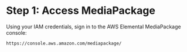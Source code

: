 # Step 1: Access MediaPackage<a name="gs-access-emp-ltov"></a>

 Using your IAM credentials, sign in to the AWS Elemental MediaPackage console: 

```
https://console.aws.amazon.com/mediapackage/
```
